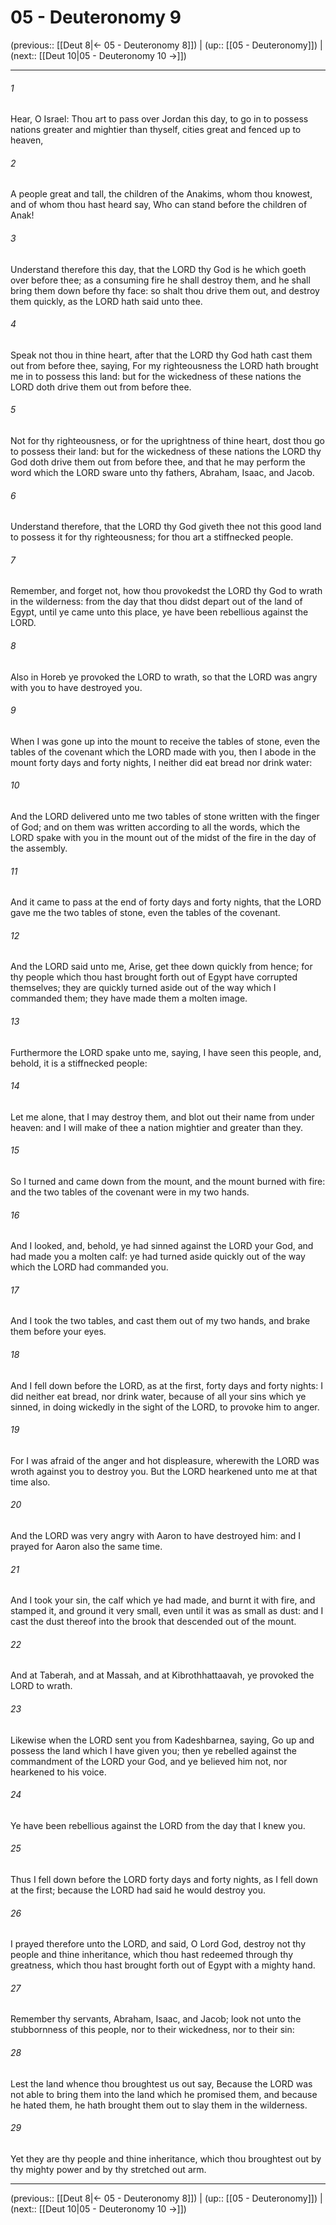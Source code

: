 # 05 - Deuteronomy 9

(previous:: [[Deut 8|← 05 - Deuteronomy 8]]) | (up:: [[05 - Deuteronomy]]) | (next:: [[Deut 10|05 - Deuteronomy 10 →]])

***


###### 1 
Hear, O Israel: Thou art to pass over Jordan this day, to go in to possess nations greater and mightier than thyself, cities great and fenced up to heaven, 

###### 2 
A people great and tall, the children of the Anakims, whom thou knowest, and of whom thou hast heard say, Who can stand before the children of Anak! 

###### 3 
Understand therefore this day, that the LORD thy God is he which goeth over before thee; as a consuming fire he shall destroy them, and he shall bring them down before thy face: so shalt thou drive them out, and destroy them quickly, as the LORD hath said unto thee. 

###### 4 
Speak not thou in thine heart, after that the LORD thy God hath cast them out from before thee, saying, For my righteousness the LORD hath brought me in to possess this land: but for the wickedness of these nations the LORD doth drive them out from before thee. 

###### 5 
Not for thy righteousness, or for the uprightness of thine heart, dost thou go to possess their land: but for the wickedness of these nations the LORD thy God doth drive them out from before thee, and that he may perform the word which the LORD sware unto thy fathers, Abraham, Isaac, and Jacob. 

###### 6 
Understand therefore, that the LORD thy God giveth thee not this good land to possess it for thy righteousness; for thou art a stiffnecked people. 

###### 7 
Remember, and forget not, how thou provokedst the LORD thy God to wrath in the wilderness: from the day that thou didst depart out of the land of Egypt, until ye came unto this place, ye have been rebellious against the LORD. 

###### 8 
Also in Horeb ye provoked the LORD to wrath, so that the LORD was angry with you to have destroyed you. 

###### 9 
When I was gone up into the mount to receive the tables of stone, even the tables of the covenant which the LORD made with you, then I abode in the mount forty days and forty nights, I neither did eat bread nor drink water: 

###### 10 
And the LORD delivered unto me two tables of stone written with the finger of God; and on them was written according to all the words, which the LORD spake with you in the mount out of the midst of the fire in the day of the assembly. 

###### 11 
And it came to pass at the end of forty days and forty nights, that the LORD gave me the two tables of stone, even the tables of the covenant. 

###### 12 
And the LORD said unto me, Arise, get thee down quickly from hence; for thy people which thou hast brought forth out of Egypt have corrupted themselves; they are quickly turned aside out of the way which I commanded them; they have made them a molten image. 

###### 13 
Furthermore the LORD spake unto me, saying, I have seen this people, and, behold, it is a stiffnecked people: 

###### 14 
Let me alone, that I may destroy them, and blot out their name from under heaven: and I will make of thee a nation mightier and greater than they. 

###### 15 
So I turned and came down from the mount, and the mount burned with fire: and the two tables of the covenant were in my two hands. 

###### 16 
And I looked, and, behold, ye had sinned against the LORD your God, and had made you a molten calf: ye had turned aside quickly out of the way which the LORD had commanded you. 

###### 17 
And I took the two tables, and cast them out of my two hands, and brake them before your eyes. 

###### 18 
And I fell down before the LORD, as at the first, forty days and forty nights: I did neither eat bread, nor drink water, because of all your sins which ye sinned, in doing wickedly in the sight of the LORD, to provoke him to anger. 

###### 19 
For I was afraid of the anger and hot displeasure, wherewith the LORD was wroth against you to destroy you. But the LORD hearkened unto me at that time also. 

###### 20 
And the LORD was very angry with Aaron to have destroyed him: and I prayed for Aaron also the same time. 

###### 21 
And I took your sin, the calf which ye had made, and burnt it with fire, and stamped it, and ground it very small, even until it was as small as dust: and I cast the dust thereof into the brook that descended out of the mount. 

###### 22 
And at Taberah, and at Massah, and at Kibrothhattaavah, ye provoked the LORD to wrath. 

###### 23 
Likewise when the LORD sent you from Kadeshbarnea, saying, Go up and possess the land which I have given you; then ye rebelled against the commandment of the LORD your God, and ye believed him not, nor hearkened to his voice. 

###### 24 
Ye have been rebellious against the LORD from the day that I knew you. 

###### 25 
Thus I fell down before the LORD forty days and forty nights, as I fell down at the first; because the LORD had said he would destroy you. 

###### 26 
I prayed therefore unto the LORD, and said, O Lord God, destroy not thy people and thine inheritance, which thou hast redeemed through thy greatness, which thou hast brought forth out of Egypt with a mighty hand. 

###### 27 
Remember thy servants, Abraham, Isaac, and Jacob; look not unto the stubbornness of this people, nor to their wickedness, nor to their sin: 

###### 28 
Lest the land whence thou broughtest us out say, Because the LORD was not able to bring them into the land which he promised them, and because he hated them, he hath brought them out to slay them in the wilderness. 

###### 29 
Yet they are thy people and thine inheritance, which thou broughtest out by thy mighty power and by thy stretched out arm.

***

(previous:: [[Deut 8|← 05 - Deuteronomy 8]]) | (up:: [[05 - Deuteronomy]]) | (next:: [[Deut 10|05 - Deuteronomy 10 →]])
